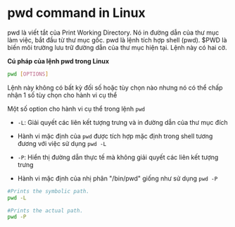 # pwd command in Linux

pwd là viết tắt của Print Working Directory. Nó in đường dẫn của thư mục làm việc, bắt đầu từ thư mục gốc. pwd là lệnh tích hợp shell (pwd). $PWD là biến môi trường lưu trữ đường dẫn của thư mục hiện tại. Lệnh này có hai cờ.

**Cú pháp của lệnh pwd trong Linux**

```sh
pwd [OPTIONS]
```

Lệnh này không có bất kỳ đối số hoặc tùy chọn nào nhưng nó có thể chấp nhận 1 số tùy chọn cho hành vi cụ thể

Một số option cho hành vi cụ thể trong lệnh `pwd`

- `-L`: Giải quyết các liên kết tượng trưng và in đường dẫn của thư mục đích

- Hành vi mặc định của `pwd` được tích hợp mặc định trong shell tương đương với việc sử dụng `pwd -L`

- `-P`: Hiển thị đường dẫn thực tế mà không giải quyết các liên kết tượng trưng

- Hành vi mặc định của nhị phân "/bin/pwd" giống như sử dụng `pwd -P`

```sh
#Prints the symbolic path. 
pwd -L

#Prints the actual path.
pwd -P
```
